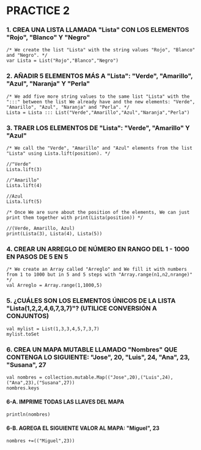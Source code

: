 # PRACTICE 2

### 1. CREA UNA LISTA LLAMADA "Lista" CON LOS ELEMENTOS "Rojo", "Blanco" Y "Negro"

	/* We create the list "Lista" with the string values "Rojo", "Blanco" and "Negro". */
	var Lista = List("Rojo","Blanco","Negro")

### 2. AÑADIR 5 ELEMENTOS MÁS A "Lista": "Verde", "Amarillo", "Azul", "Naranja" Y "Perla"

	/* We add five more string values to the same list "Lista" with the ":::" between the list We already have and the new elements: "Verde", "Amarillo", "Azul", "Naranja" and "Perla". */
	Lista = Lista ::: List("Verde","Amarillo","Azul","Naranja","Perla")

### 3. TRAER LOS ELEMENTOS DE "Lista": "Verde", "Amarillo" Y "Azul"

	/* We call the "Verde", "Amarillo" and "Azul" elements from the list "Lista" using Lista.lift(position). */
	
	//"Verde"
	Lista.lift(3)
	
	//"Amarillo"
	Lista.lift(4)
	
	//Azul
	Lista.lift(5)
	
	/* Once We are sure about the position of the elements, We can just print them together with print(Lista(position)) */
	
	//(Verde, Amarillo, Azul)
	print(Lista(3), Lista(4), Lista(5))

### 4. CREAR UN ARREGLO DE NÚMERO EN RANGO DEL 1 - 1000 EN PASOS DE 5 EN 5

	/* We create an Array called "Arreglo" and We fill it with numbers from 1 to 1000 but in 5 and 5 steps with "Array.range(n1,n2,nrange)" */
	val Arreglo = Array.range(1,1000,5)

### 5. ¿CUÁLES SON LOS ELEMENTOS ÚNICOS DE LA LISTA "Lista(1,2,2,4,6,7,3,7)"? (UTILICE CONVERSIÓN A CONJUNTOS)

	val mylist = List(1,3,3,4,5,7,3,7)
    mylist.toSet

### 6. CREA UN MAPA MUTABLE LLAMADO "Nombres" QUE CONTENGA LO SIGUIENTE: "Jose", 20, "Luis", 24, "Ana", 23, "Susana", 27

	val nombres = collection.mutable.Map(("Jose",20),("Luis",24),("Ana",23),("Susana",27))
	nombres.keys

#### 6-A. IMPRIME TODAS LAS LLAVES DEL MAPA

	println(nombres)

#### 6-B. AGREGA EL SIGUIENTE VALOR AL MAPA: "Miguel", 23

	nombres +=(("Miguel",23))